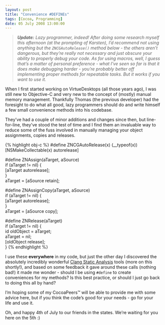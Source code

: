 ```yaml
---
layout: post
title: "Convenience #DEFINEs"
tags: [Cocoa, Programming]
date: 05 July 2008 13:00:00
---
```


> ***Update:** Lazy programmer, indeed! After doing some research myself this afternoon (at the prompting of Karsten), I’d recommend not using anything but the `ZNCGAutoRelease()` method below - the others aren’t dangerous, but they’re really not necessary and just obscure your ability to properly debug your code. As for using macros, well, I guess that’s a matter of personal preference - what I’ve seen so far is that it does make debugging harder - you’re probably better off implementing proper methods for repeatable tasks. But it works if you want to use it.*

When I first started working on VirtueDesktops (all those years ago), I was still new to Objective-C and very new to the concept of (mostly) manual memory management. Thankfully Thomas (the previous developer) had the foresight to do what all good, lazy programmers should do and write himself a few small convenience methods into his codebase.

They’ve had a couple of minor additions and changes since then, but line-for-line, they’ve stood the test of time and I find them an invaluable way to reduce some of the fuss involved in manually managing your object assignments, copies and releases.

{% highlight obj-c %}
#define ZNCGAutoRelease(x) (__typeof(x))[NSMakeCollectable(x) autorelease]

#define ZNAssign(aTarget, aSource) \
if (aTarget != nil) {              \
    [aTarget autorelease];         \
}                                  \
aTarget = [aSource retain];

#define ZNAssignCopy(aTarget, aSource) \
if (aTarget != nil) {                  \
    [aTarget autorelease];             \
}                                      \
aTarget = [aSource copy];

#define ZNRelease(aTarget)   \
if (aTarget != nil) {        \
    id oldObject = aTarget;  \
    aTarget = nil;           \
    [oldObject release];     \
}
{% endhighlight %}

I use these **everywhere** in my code, but just the other day I discovered the absolutely incredibly wonderful [Clang Static Analysis][1] tools (more on this shortly!), and based on some feedback it gave around these calls (nothing bad!) it made me wonder - should I be using `#define` to create conveniences for my methods? Is this best practice, or should I just go back to doing this all by hand?

I’m hoping some of my CocoaPeers™ will be able to provide me with some advice here, but if you think the code’s good for your needs - go for your life and use it.

Oh, and happy 4th of July to our friends in the states. We’re waiting for you here on the 5th :)

 [1]: http://clang.llvm.org/StaticAnalysis.html